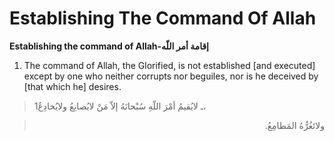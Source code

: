 Establishing The Command Of Allah
=================================

**Establishing the command of Allah-إقامة أمر اللّه**

1. The command of Allah, the Glorified, is not established [and
executed] except by one who neither corrupts nor beguiles, nor is he
deceived by [that which he] desires.

> 1ـ لايُقيمُ أمْرَ اللّهِ سُبْحانَهُ إلاّ مَنْ لايُصانِعُ ولايُخادِعُ،
<blockquote dir="rtl">
  <p>
ولاتَغُرُّهُ المَطامِعُ.
  </p>
</blockquote>


